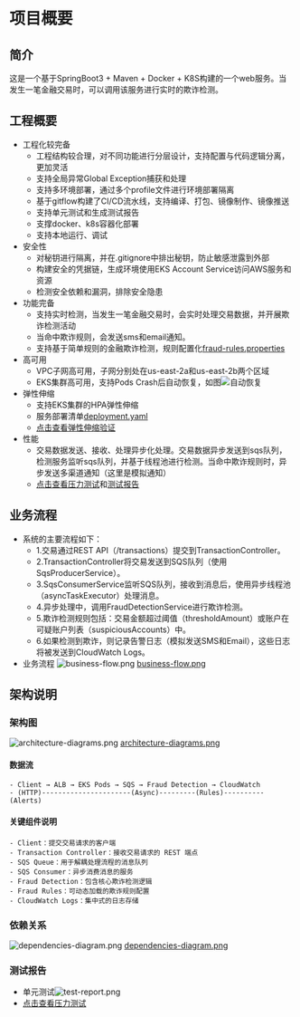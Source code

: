 # 项目概要
## 简介
这是一个基于SpringBoot3 + Maven + Docker + K8S构建的一个web服务。当发生一笔金融交易时，可以调用该服务进行实时的欺诈检测。

## 工程概要
- 工程化较完备
  - 工程结构较合理，对不同功能进行分层设计，支持配置与代码逻辑分离，更加灵活
  - 支持全局异常Global Exception捕获和处理
  - 支持多环境部署，通过多个profile文件进行环境部署隔离
  - 基于gitflow构建了CI/CD流水线，支持编译、打包、镜像制作、镜像推送
  - 支持单元测试和生成测试报告
  - 支撑docker、k8s容器化部署
  - 支持本地运行、调试
- 安全性
  - 对秘钥进行隔离，并在.gitignore中排出秘钥，防止敏感泄露到外部
  - 构建安全的凭据链，生成环境使用EKS Account Service访问AWS服务和资源
  - 检测安全依赖和漏洞，排除安全隐患
- 功能完备
  - 支持实时检测，当发生一笔金融交易时，会实时处理交易数据，并开展欺诈检测活动
  - 当命中欺诈规则，会发送sms和email通知。
  - 支持基于简单规则的金融欺诈检测，规则配置化[fraud-rules.properties](../src/main/resources/fraud-rules.properties)
- 高可用
  - VPC子网高可用，子网分别处在us-east-2a和us-east-2b两个区域
  - EKS集群高可用，支持Pods Crash后自动恢复，如图![自动恢复](https://media.githubusercontent.com/media/ijerrychen/lfs/refs/heads/master/rtf/images/high-availability-test.png)
- 弹性伸缩
  - 支持EKS集群的HPA弹性伸缩
  - 服务部署清单[deployment.yaml](../deployment.yaml)
  - [点击查看弹性伸缩验证](stress-test/stress-test.md#弹性伸缩验证)
- 性能
  - 交易数据发送、接收、处理异步化处理。交易数据异步发送到sqs队列，检测服务监听sqs队列，并基于线程池进行检测。当命中欺诈规则时，异步发送多渠道通知（这里是模拟通知）
  - [点击查看压力测试](stress-test/stress-test.md)和[测试报告](https://ijerrychen.github.io/real-time-fraud-detection/stress-test-report.html)
## 业务流程
- 系统的主要流程如下：
  - 1.交易通过REST API（/transactions）提交到TransactionController。
  - 2.TransactionController将交易发送到SQS队列（使用SqsProducerService）。
  - 3.SqsConsumerService监听SQS队列，接收到消息后，使用异步线程池（asyncTaskExecutor）处理消息。
  - 4.异步处理中，调用FraudDetectionService进行欺诈检测。
  - 5.欺诈检测规则包括：交易金额超过阈值（thresholdAmount）或账户在可疑账户列表（suspiciousAccounts）中。
  - 6.如果检测到欺诈，则记录告警日志（模拟发送SMS和Email），这些日志将被发送到CloudWatch Logs。
- 业务流程
![business-flow.png](https://media.githubusercontent.com/media/ijerrychen/lfs/refs/heads/master/rtf/images/business-flow.png)
[business-flow.png](images/business-flow.png)
## 架构说明
### 架构图
![architecture-diagrams.png](https://media.githubusercontent.com/media/ijerrychen/lfs/refs/heads/master/rtf/images/architecture-diagrams.png)
[architecture-diagrams.png](images/architecture-diagrams.png)
#### 数据流
    - Client → ALB → EKS Pods → SQS → Fraud Detection → CloudWatch
    - (HTTP)----------------------(Async)---------(Rules)----------(Alerts)
#### 关键组件说明
    - Client：提交交易请求的客户端
    - Transaction Controller：接收交易请求的 REST 端点
    - SQS Queue：用于解耦处理流程的消息队列
    - SQS Consumer：异步消费消息的服务
    - Fraud Detection：包含核心欺诈检测逻辑
    - Fraud Rules：可动态加载的欺诈规则配置
    - CloudWatch Logs：集中式的日志存储
### 依赖关系
![dependencies-diagram.png](https://media.githubusercontent.com/media/ijerrychen/lfs/refs/heads/master/rtf/images/dependencies-diagram.png)
[dependencies-diagram.png](images/dependencies-diagram.png)
### 测试报告
  - 单元测试![test-report.png](https://media.githubusercontent.com/media/ijerrychen/lfs/refs/heads/master/rtf/images/test-report.png)
  - [点击查看压力测试](stress-test/stress-test.md)
